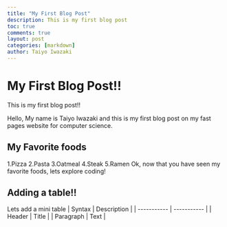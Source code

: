 ```yaml
---
title: "My First Blog Post"
description: This is my first blog post
toc: true
comments: true
layout: post
categories: [markdown]
author: Taiyo Iwazaki
---
```

 
# My First Blog Post!!

This is my first blog post!!

 Hello, My name is Taiyo Iwazaki and this is my first blog post on my fast pages website for computer science.

## My Favorite foods
1.Pizza
2.Pasta
3.Oatmeal
4.Steak
5.Ramen
Ok, now that you have seen my favorite foods, lets explore coding!

## Adding a table!! 
Lets add a mini table
| Syntax | Description |
| ----------- | ----------- |
| Header | Title | 
| Paragraph | Text |




